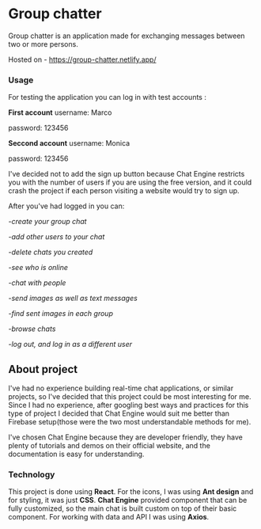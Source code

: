 # Group chatter

Group chatter is an application made for exchanging messages between two or more persons.

Hosted on - https://group-chatter.netlify.app/

### Usage

For testing the application you can log in with test accounts :

**First account**
username: Marco

password: 123456


**Seccond account**
username: Monica

password: 123456

I've decided not to add the sign up button because Chat Engine restricts you with the number of users if you are using the free version, and it could crash the project if each person visiting a website would try to sign up.

After you've had logged in you can:

_-create your group chat_

_-add other users to your chat_

_-delete chats you created_

_-see who is online_

_-chat with people_

_-send images as well as text messages_

_-find sent images in each group_

_-browse chats_

_-log out, and log in as a different user_

## About project

I've had no experience building real-time chat applications, or similar projects, so I've decided that this project could be most interesting for me. Since I had no experience, after googling best ways and practices for this type of project I decided that Chat Engine would suit me better than Firebase setup(those were the two most understandable methods for me).

I've chosen Chat Engine because they are developer friendly, they have plenty of tutorials and demos on their official website, and the documentation is easy for understanding.

### Technology

This project is done using **React**. For the icons, I was using **Ant design** and for styling, it was just **CSS**. **Chat Engine** provided component that can be fully customized, so the main chat is built custom on top of their basic component. For working with data and API I was using **Axios**.

